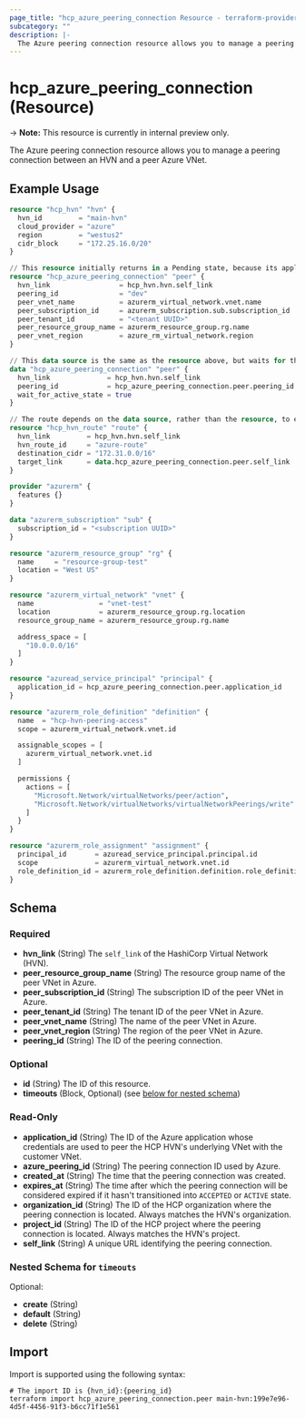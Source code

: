 ```yaml
---
page_title: "hcp_azure_peering_connection Resource - terraform-provider-hcp"
subcategory: ""
description: |-
  The Azure peering connection resource allows you to manage a peering connection between an HVN and a peer Azure VNet.
---
```


# hcp_azure_peering_connection (Resource)

-> **Note:** This resource is currently in internal preview only.

The Azure peering connection resource allows you to manage a peering connection between an HVN and a peer Azure VNet.

## Example Usage

```terraform
resource "hcp_hvn" "hvn" {
  hvn_id         = "main-hvn"
  cloud_provider = "azure"
  region         = "westus2"
  cidr_block     = "172.25.16.0/20"
}

// This resource initially returns in a Pending state, because its application_id is required to complete acceptance of the connection.
resource "hcp_azure_peering_connection" "peer" {
  hvn_link                 = hcp_hvn.hvn.self_link
  peering_id               = "dev"
  peer_vnet_name           = azurerm_virtual_network.vnet.name
  peer_subscription_id     = azurerm_subscription.sub.subscription_id
  peer_tenant_id           = "<tenant UUID>"
  peer_resource_group_name = azurerm_resource_group.rg.name
  peer_vnet_region         = azure_rm_virtual_network.region
}

// This data source is the same as the resource above, but waits for the connection to be Active before returning.
data "hcp_azure_peering_connection" "peer" {
  hvn_link              = hcp_hvn.hvn.self_link
  peering_id            = hcp_azure_peering_connection.peer.peering_id
  wait_for_active_state = true
}

// The route depends on the data source, rather than the resource, to ensure the peering is in an Active state.
resource "hcp_hvn_route" "route" {
  hvn_link         = hcp_hvn.hvn.self_link
  hvn_route_id     = "azure-route"
  destination_cidr = "172.31.0.0/16"
  target_link      = data.hcp_azure_peering_connection.peer.self_link
}

provider "azurerm" {
  features {}
}

data "azurerm_subscription" "sub" {
  subscription_id = "<subscription UUID>"
}

resource "azurerm_resource_group" "rg" {
  name     = "resource-group-test"
  location = "West US"
}

resource "azurerm_virtual_network" "vnet" {
  name                = "vnet-test"
  location            = azurerm_resource_group.rg.location
  resource_group_name = azurerm_resource_group.rg.name

  address_space = [
    "10.0.0.0/16"
  ]
}

resource "azuread_service_principal" "principal" {
  application_id = hcp_azure_peering_connection.peer.application_id
}

resource "azurerm_role_definition" "definition" {
  name  = "hcp-hvn-peering-access"
  scope = azurerm_virtual_network.vnet.id

  assignable_scopes = [
    azurerm_virtual_network.vnet.id
  ]

  permissions {
    actions = [
      "Microsoft.Network/virtualNetworks/peer/action",
      "Microsoft.Network/virtualNetworks/virtualNetworkPeerings/write"
    ]
  }
}

resource "azurerm_role_assignment" "assignment" {
  principal_id       = azuread_service_principal.principal.id
  scope              = azurerm_virtual_network.vnet.id
  role_definition_id = azurerm_role_definition.definition.role_definition_resource_id
}
```

<!-- schema generated by tfplugindocs -->
## Schema

### Required

- **hvn_link** (String) The `self_link` of the HashiCorp Virtual Network (HVN).
- **peer_resource_group_name** (String) The resource group name of the peer VNet in Azure.
- **peer_subscription_id** (String) The subscription ID of the peer VNet in Azure.
- **peer_tenant_id** (String) The tenant ID of the peer VNet in Azure.
- **peer_vnet_name** (String) The name of the peer VNet in Azure.
- **peer_vnet_region** (String) The region of the peer VNet in Azure.
- **peering_id** (String) The ID of the peering connection.

### Optional

- **id** (String) The ID of this resource.
- **timeouts** (Block, Optional) (see [below for nested schema](#nestedblock--timeouts))

### Read-Only

- **application_id** (String) The ID of the Azure application whose credentials are used to peer the HCP HVN's underlying VNet with the customer VNet.
- **azure_peering_id** (String) The peering connection ID used by Azure.
- **created_at** (String) The time that the peering connection was created.
- **expires_at** (String) The time after which the peering connection will be considered expired if it hasn't transitioned into `ACCEPTED` or `ACTIVE` state.
- **organization_id** (String) The ID of the HCP organization where the peering connection is located. Always matches the HVN's organization.
- **project_id** (String) The ID of the HCP project where the peering connection is located. Always matches the HVN's project.
- **self_link** (String) A unique URL identifying the peering connection.

<a id="nestedblock--timeouts"></a>
### Nested Schema for `timeouts`

Optional:

- **create** (String)
- **default** (String)
- **delete** (String)

## Import

Import is supported using the following syntax:

```shell
# The import ID is {hvn_id}:{peering_id}
terraform import hcp_azure_peering_connection.peer main-hvn:199e7e96-4d5f-4456-91f3-b6cc71f1e561
```
